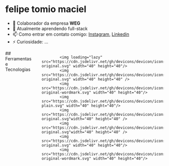 # felipe tomio maciel

- 🔭 Colaborador da empresa <b>WEG</b>
- 🌱 Atualmente aprendendo full-stack
- 📫 Como entrar em contato comigo: <a href="https://www.instagram.com/_fenipee">Instagram</a>, <a href="https://www.linkedin.com/in/felipe-tomio-582219287/">Linkedin</a>
- ⚡ Curiosidade: ...

<div style="display: flex; justify-content: center; gap: 2rem;">
            ## Ferramentas e Tecnologias

            <img loading="lazy" src="https://cdn.jsdelivr.net/gh/devicons/devicon/icons/git/git-original.svg" width="40" height="40"/>
            <img src="https://cdn.jsdelivr.net/gh/devicons/devicon/icons/angularjs/angularjs-original.svg" width="40" height="40" /> 
            <img src="https://cdn.jsdelivr.net/gh/devicons/devicon/icons/react/react-original-wordmark.svg" width="40" height="40"/>
            <img src="https://cdn.jsdelivr.net/gh/devicons/devicon/icons/tailwindcss/tailwindcss-plain.svg" width="40" height="40"/>
            <img src="https://cdn.jsdelivr.net/gh/devicons/devicon/icons/bootstrap/bootstrap-original.svg"width="40" height="40" />
            <img src="https://cdn.jsdelivr.net/gh/devicons/devicon/icons/css3/css3-original.svg"width="40" height="40" />
            <img src="https://cdn.jsdelivr.net/gh/devicons/devicon/icons/html5/html5-original.svg" width="40" height="40"/>
            <img src="https://cdn.jsdelivr.net/gh/devicons/devicon/icons/java/java-original-wordmark.svg" width="40" height="40"/>

</div>

